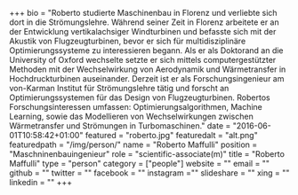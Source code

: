 +++
bio = "Roberto studierte Maschinenbau in Florenz und verliebte sich dort in die Strömungslehre. Während seiner Zeit in Florenz arbeitete er an der Entwicklung vertikalachsiger Windturbinen und befasste sich mit der Akustik von Flugzeugturbinen, bevor er sich für multidisziplinäre Optimierungssysteme zu interessieren begann. Als er als Doktorand an die University of Oxford wechselte setzte er sich mittels computergestützter Methoden mit der Wechselwirkung von Aerodynamik und Wärmetransfer in Hochdruckturbinen auseinander. Derzeit ist er als Forschungsingenieur am von-Karman Institut für Strömungslehre tätig und forscht an Optimierungssystemen für das Design von Flugzeugturbinen. Robertos Forschungsinteressen umfassen: Optimierungsalgorithmen, Machine Learning, sowie das Modellieren von Wechselwirkungen zwischen Wärmetransfer und Strömungen in Turbomaschinen."
date = "2016-06-01T10:58:42+01:00"
featured = "roberto.jpg"
featuredalt = "alt.png"
featuredpath = "/img/person/"
name = "Roberto Maffulli"
position = "Maschninenbauingenieur"
role = "scientific-associate(m)"
title = "Roberto Maffulli"
type = "person"
category = ["people"]
website = ""
email = ""
github = ""
twitter = ""
facebook = ""
instagram =""
slideshare = ""
xing = ""
linkedin = ""
+++
